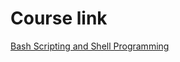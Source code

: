 # Course link

[Bash Scripting and Shell Programming](https://www.udemy.com/course/bash-scripting/learn/lecture/5739712#overview)

